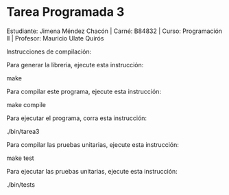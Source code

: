 # Tarea Programada 3

Estudiante: Jimena Méndez Chacón | Carné: B84832 | Curso: Programación II | Profesor: Mauricio Ulate Quirós

Instrucciones de compilación:

Para generar la libreria, ejecute esta instrucción:

make

Para compilar este programa, ejecute esta instrucción:

make compile

Para ejecutar el programa, corra esta instrucción:

./bin/tarea3

Para compilar las pruebas unitarias, ejecute esta instrucción:

make test

Para ejecutar las pruebas unitarias, ejecute esta instrucción:

./bin/tests
